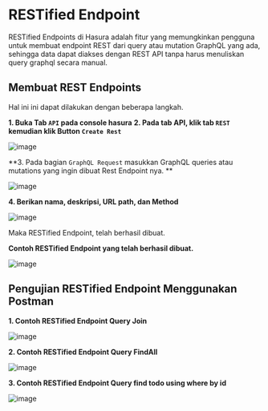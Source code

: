 # RESTified Endpoint

RESTified Endpoints di Hasura adalah fitur yang memungkinkan pengguna untuk membuat endpoint REST dari query atau mutation GraphQL yang ada, sehingga data dapat diakses dengan REST API tanpa harus menuliskan query graphql secara manual.

## Membuat REST Endpoints
Hal ini ini dapat dilakukan dengan beberapa langkah.

**1. Buka Tab `API` pada console hasura**
**2. Pada tab API, klik tab `REST` kemudian klik Button `Create Rest`**

![image](https://github.com/user-attachments/assets/734ec20d-a40c-40fc-a896-40de403ed112)

**3. Pada bagian `GraphQL Request` masukkan GraphQL queries atau mutations yang ingin dibuat Rest Endpoint nya. **

![image](https://github.com/user-attachments/assets/e000faac-298f-4e09-bfe0-094a52a2087b)

**4. Berikan nama, deskripsi, URL path, dan Method**

![image](https://github.com/user-attachments/assets/366081e4-d8a3-4629-a5df-5856b49ada9c)

Maka RESTified Endpoint, telah berhasil dibuat.

**Contoh RESTified Endpoint yang telah berhasil dibuat.**

![image](https://github.com/user-attachments/assets/91f3b0df-8096-4636-915c-f3a74c3b69fb)

## Pengujian RESTified Endpoint Menggunakan Postman

**1. Contoh RESTified Endpoint Query Join**

![image](https://github.com/user-attachments/assets/381b8d01-d8a3-44fd-a2a8-61b0782f340b)

**2. Contoh RESTified Endpoint Query FindAll**

![image](https://github.com/user-attachments/assets/e13ca7f0-763e-4cfc-ac2a-1dcd94f2ba16)

**3. Contoh RESTified Endpoint Query find todo using where by id**

![image](https://github.com/user-attachments/assets/0e655728-3707-40fe-a90b-ac9614d70589)




